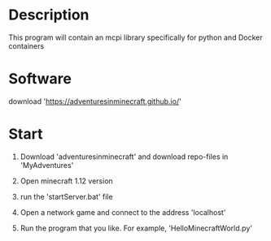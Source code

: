 # Description

This program will contain an mcpi library specifically for python and Docker containers

# Software

download 'https://adventuresinminecraft.github.io/'

# Start

1) Download 'adventuresinminecraft' and download repo-files in 'MyAdventures'

2) Open minecraft 1.12 version

3) run the 'startServer.bat' file

4) Open a network game and connect to the address 'localhost'

5) Run the program that you like. For example, 'HelloMinecraftWorld.py'



